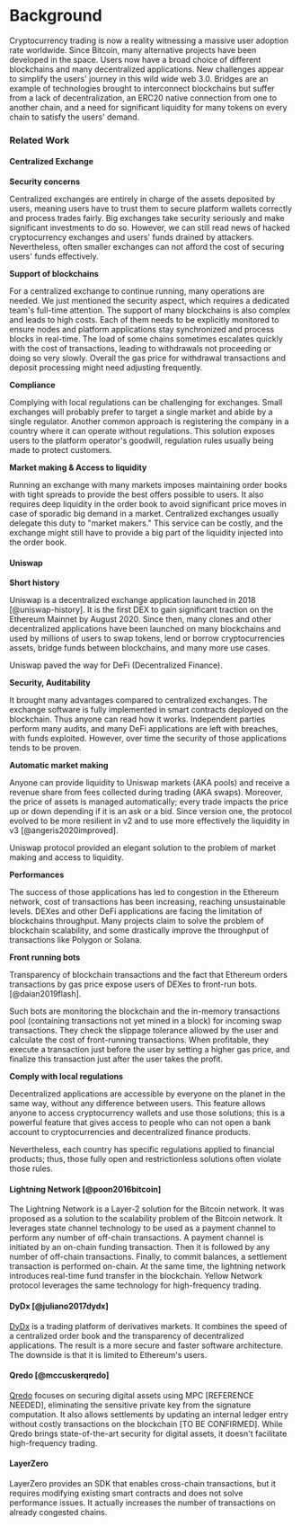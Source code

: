 # Background

Cryptocurrency trading is now a reality witnessing a massive user adoption rate worldwide. Since Bitcoin, many alternative projects have been developed in the space. Users now have a broad choice of different blockchains and many decentralized applications. New challenges appear to simplify the users' journey in this wild wide web 3.0. Bridges are an example of technologies brought to interconnect blockchains but suffer from a lack of decentralization, an ERC20 native connection from one to another chain, and a need for significant liquidity for many tokens on every chain to satisfy the users' demand.

### Related Work

#### Centralized Exchange

**Security concerns**

Centralized exchanges are entirely in charge of the assets deposited by users, meaning users have to trust them to secure platform wallets correctly and process trades fairly. Big exchanges take security seriously and make significant investments to do so. However, we can still read news of hacked cryptocurrency exchanges and users' funds drained by attackers. Nevertheless, often smaller exchanges can not afford the cost of securing users' funds effectively.

**Support of blockchains**

For a centralized exchange to continue running, many operations are needed. We just mentioned the security aspect, which requires a dedicated team's full-time attention. The support of many blockchains is also complex and leads to high costs. Each of them needs to be explicitly monitored to ensure nodes and platform applications stay synchronized and process blocks in real-time. The load of some chains sometimes escalates quickly with the cost of transactions, leading to withdrawals not proceeding or doing so very slowly. Overall the gas price for withdrawal transactions and deposit processing might need adjusting frequently.

**Compliance**

Complying with local regulations can be challenging for exchanges. Small exchanges will probably prefer to target a single market and abide by a single regulator. Another common approach is registering the company in a country where it can operate without regulations. This solution exposes users to the platform operator's goodwill, regulation rules usually being made to protect customers.

**Market making & Access to liquidity**

Running an exchange with many markets imposes maintaining order books with tight spreads to provide the best offers possible to users. It also requires deep liquidity in the order book to avoid significant price moves in case of sporadic big demand in a market. Centralized exchanges usually delegate this duty to "market makers." This service can be costly, and the exchange might still have to provide a big part of the liquidity injected into the order book.

#### Uniswap

**Short history**

Uniswap is a decentralized exchange application launched in 2018 \[@uniswap-history]. It is the first DEX to gain significant traction on the Ethereum Mainnet by August 2020. Since then, many clones and other decentralized applications have been launched on many blockchains and used by millions of users to swap tokens, lend or borrow cryptocurrencies assets, bridge funds between blockchains, and many more use cases.

Uniswap paved the way for DeFi (Decentralized Finance).

**Security, Auditability**

It brought many advantages compared to centralized exchanges. The exchange software is fully implemented in smart contracts deployed on the blockchain. Thus anyone can read how it works. Independent parties perform many audits, and many DeFi applications are left with breaches, with funds exploited. However, over time the security of those applications tends to be proven.

**Automatic market making**

Anyone can provide liquidity to Uniswap markets (AKA pools) and receive a revenue share from fees collected during trading (AKA swaps). Moreover, the price of assets is managed automatically; every trade impacts the price up or down depending if it is an ask or a bid. Since version one, the protocol evolved to be more resilient in v2 and to use more effectively the liquidity in v3 \[@angeris2020improved].

Uniswap protocol provided an elegant solution to the problem of market making and access to liquidity.

**Performances**

The success of those applications has led to congestion in the Ethereum network, cost of transactions has been increasing, reaching unsustainable levels. DEXes and other DeFi applications are facing the limitation of blockchains throughput. Many projects claim to solve the problem of blockchain scalability, and some drastically improve the throughput of transactions like Polygon or Solana.

**Front running bots**

Transparency of blockchain transactions and the fact that Ethereum orders transactions by gas price expose users of DEXes to front-run bots. \[@daian2019flash].

Such bots are monitoring the blockchain and the in-memory transactions pool (containing transactions not yet mined in a block) for incoming swap transactions. They check the slippage tolerance allowed by the user and calculate the cost of front-running transactions. When profitable, they execute a transaction just before the user by setting a higher gas price, and finalize this transaction just after the user takes the profit.

**Comply with local regulations**

Decentralized applications are accessible by everyone on the planet in the same way, without any difference between users. This feature allows anyone to access cryptocurrency wallets and use those solutions; this is a powerful feature that gives access to people who can not open a bank account to cryptocurrencies and decentralized finance products.

Nevertheless, each country has specific regulations applied to financial products; thus, those fully open and restrictionless solutions often violate those rules.

#### Lightning Network \[@poon2016bitcoin]

The Lightning Network is a Layer-2 solution for the Bitcoin network. It was proposed as a solution to the scalability problem of the Bitcoin network. It leverages state channel technology to be used as a payment channel to perform any number of off-chain transactions. A payment channel is initiated by an on-chain funding transaction. Then it is followed by any number of off-chain transactions. Finally, to commit balances, a settlement transaction is performed on-chain. At the same time, the lightning network introduces real-time fund transfer in the blockchain. Yellow Network protocol leverages the same technology for high-frequency trading.

#### DyDx \[@juliano2017dydx]

[DyDx](https://whitepaper.dydx.exchange/) is a trading platform of derivatives markets. It combines the speed of a centralized order book and the transparency of decentralized applications. The result is a more secure and faster software architecture. The downside is that it is limited to Ethereum's users.

#### Qredo \[@mccuskerqredo]

[Qredo](https://www.qredo.com/qredo-white-paper.pdf) focuses on securing digital assets using MPC \[REFERENCE NEEDED], eliminating the sensitive private key from the signature computation. It also allows settlements by updating an internal ledger entry without costly transactions on the blockchain \[TO BE CONFIRMED]. While Qredo brings state-of-the-art security for digital assets, it doesn't facilitate high-frequency trading.

#### LayerZero

LayerZero provides an SDK that enables cross-chain transactions, but it requires modifying existing smart contracts and does not solve performance issues. It actually increases the number of transactions on already congested chains.

### <a href="#_udybe2pc46jg" id="_udybe2pc46jg"></a>
